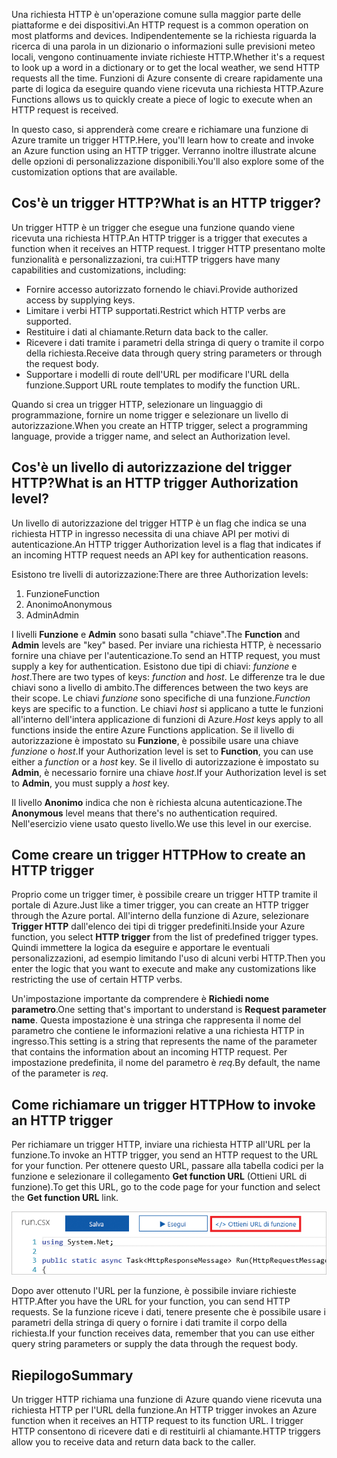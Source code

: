 <span data-ttu-id="a2bc7-101">Una richiesta HTTP è un'operazione comune sulla maggior parte delle piattaforme e dei dispositivi.</span><span class="sxs-lookup"><span data-stu-id="a2bc7-101">An HTTP request is a common operation on most platforms and devices.</span></span> <span data-ttu-id="a2bc7-102">Indipendentemente se la richiesta riguarda la ricerca di una parola in un dizionario o informazioni sulle previsioni meteo locali, vengono continuamente inviate richieste HTTP.</span><span class="sxs-lookup"><span data-stu-id="a2bc7-102">Whether it's a request to look up a word in a dictionary or to get the local weather, we send HTTP requests all the time.</span></span> <span data-ttu-id="a2bc7-103">Funzioni di Azure consente di creare rapidamente una parte di logica da eseguire quando viene ricevuta una richiesta HTTP.</span><span class="sxs-lookup"><span data-stu-id="a2bc7-103">Azure Functions allows us to quickly create a piece of logic to execute when an HTTP request is received.</span></span>

<span data-ttu-id="a2bc7-104">In questo caso, si apprenderà come creare e richiamare una funzione di Azure tramite un trigger HTTP.</span><span class="sxs-lookup"><span data-stu-id="a2bc7-104">Here, you'll learn how to create and invoke an Azure function using an HTTP trigger.</span></span> <span data-ttu-id="a2bc7-105">Verranno inoltre illustrate alcune delle opzioni di personalizzazione disponibili.</span><span class="sxs-lookup"><span data-stu-id="a2bc7-105">You'll also explore some of the customization options that are available.</span></span>

## <a name="what-is-an-http-trigger"></a><span data-ttu-id="a2bc7-106">Cos'è un trigger HTTP?</span><span class="sxs-lookup"><span data-stu-id="a2bc7-106">What is an HTTP trigger?</span></span>

<span data-ttu-id="a2bc7-107">Un trigger HTTP è un trigger che esegue una funzione quando viene ricevuta una richiesta HTTP.</span><span class="sxs-lookup"><span data-stu-id="a2bc7-107">An HTTP trigger is a trigger that executes a function when it receives an HTTP request.</span></span> <span data-ttu-id="a2bc7-108">I trigger HTTP presentano molte funzionalità e personalizzazioni, tra cui:</span><span class="sxs-lookup"><span data-stu-id="a2bc7-108">HTTP triggers have many capabilities and customizations, including:</span></span>

- <span data-ttu-id="a2bc7-109">Fornire accesso autorizzato fornendo le chiavi.</span><span class="sxs-lookup"><span data-stu-id="a2bc7-109">Provide authorized access by supplying keys.</span></span>
- <span data-ttu-id="a2bc7-110">Limitare i verbi HTTP supportati.</span><span class="sxs-lookup"><span data-stu-id="a2bc7-110">Restrict which HTTP verbs are supported.</span></span>
- <span data-ttu-id="a2bc7-111">Restituire i dati al chiamante.</span><span class="sxs-lookup"><span data-stu-id="a2bc7-111">Return data back to the caller.</span></span>
- <span data-ttu-id="a2bc7-112">Ricevere i dati tramite i parametri della stringa di query o tramite il corpo della richiesta.</span><span class="sxs-lookup"><span data-stu-id="a2bc7-112">Receive data through query string parameters or through the request body.</span></span>
- <span data-ttu-id="a2bc7-113">Supportare i modelli di route dell'URL per modificare l'URL della funzione.</span><span class="sxs-lookup"><span data-stu-id="a2bc7-113">Support URL route templates to modify the function URL.</span></span>

<span data-ttu-id="a2bc7-114">Quando si crea un trigger HTTP, selezionare un linguaggio di programmazione, fornire un nome trigger e selezionare un livello di autorizzazione.</span><span class="sxs-lookup"><span data-stu-id="a2bc7-114">When you create an HTTP trigger, select a programming language, provide a trigger name, and select an Authorization level.</span></span>

## <a name="what-is-an-http-trigger-authorization-level"></a><span data-ttu-id="a2bc7-115">Cos'è un livello di autorizzazione del trigger HTTP?</span><span class="sxs-lookup"><span data-stu-id="a2bc7-115">What is an HTTP trigger Authorization level?</span></span>

<span data-ttu-id="a2bc7-116">Un livello di autorizzazione del trigger HTTP è un flag che indica se una richiesta HTTP in ingresso necessita di una chiave API per motivi di autenticazione.</span><span class="sxs-lookup"><span data-stu-id="a2bc7-116">An HTTP trigger Authorization level is a flag that indicates if an incoming HTTP request needs an API key for authentication reasons.</span></span>

<span data-ttu-id="a2bc7-117">Esistono tre livelli di autorizzazione:</span><span class="sxs-lookup"><span data-stu-id="a2bc7-117">There are three Authorization levels:</span></span>

1. <span data-ttu-id="a2bc7-118">Funzione</span><span class="sxs-lookup"><span data-stu-id="a2bc7-118">Function</span></span>
2. <span data-ttu-id="a2bc7-119">Anonimo</span><span class="sxs-lookup"><span data-stu-id="a2bc7-119">Anonymous</span></span>
3. <span data-ttu-id="a2bc7-120">Admin</span><span class="sxs-lookup"><span data-stu-id="a2bc7-120">Admin</span></span>

<span data-ttu-id="a2bc7-121">I livelli **Funzione** e **Admin** sono basati sulla "chiave".</span><span class="sxs-lookup"><span data-stu-id="a2bc7-121">The **Function** and **Admin** levels are "key" based.</span></span> <span data-ttu-id="a2bc7-122">Per inviare una richiesta HTTP, è necessario fornire una chiave per l'autenticazione.</span><span class="sxs-lookup"><span data-stu-id="a2bc7-122">To send an HTTP request, you must supply a key for authentication.</span></span> <span data-ttu-id="a2bc7-123">Esistono due tipi di chiavi: *funzione* e *host*.</span><span class="sxs-lookup"><span data-stu-id="a2bc7-123">There are two types of keys: *function* and *host*.</span></span> <span data-ttu-id="a2bc7-124">Le differenze tra le due chiavi sono a livello di ambito.</span><span class="sxs-lookup"><span data-stu-id="a2bc7-124">The differences between the two keys are their scope.</span></span> <span data-ttu-id="a2bc7-125">Le chiavi *funzione* sono specifiche di una funzione.</span><span class="sxs-lookup"><span data-stu-id="a2bc7-125">*Function* keys are specific to a function.</span></span> <span data-ttu-id="a2bc7-126">Le chiavi *host* si applicano a tutte le funzioni all'interno dell'intera applicazione di funzioni di Azure.</span><span class="sxs-lookup"><span data-stu-id="a2bc7-126">*Host* keys apply to all functions inside the entire Azure Functions application.</span></span> <span data-ttu-id="a2bc7-127">Se il livello di autorizzazione è impostato su **Funzione**, è possibile usare una chiave *funzione* o *host*.</span><span class="sxs-lookup"><span data-stu-id="a2bc7-127">If your Authorization level is set to **Function**, you can use either a *function* or a *host* key.</span></span> <span data-ttu-id="a2bc7-128">Se il livello di autorizzazione è impostato su **Admin**, è necessario fornire una chiave *host*.</span><span class="sxs-lookup"><span data-stu-id="a2bc7-128">If your Authorization level is set to **Admin**, you must supply a *host* key.</span></span>

<span data-ttu-id="a2bc7-129">Il livello **Anonimo** indica che non è richiesta alcuna autenticazione.</span><span class="sxs-lookup"><span data-stu-id="a2bc7-129">The **Anonymous** level means that there's no authentication required.</span></span> <span data-ttu-id="a2bc7-130">Nell'esercizio viene usato questo livello.</span><span class="sxs-lookup"><span data-stu-id="a2bc7-130">We use this level in our exercise.</span></span>

## <a name="how-to-create-an-http-trigger"></a><span data-ttu-id="a2bc7-131">Come creare un trigger HTTP</span><span class="sxs-lookup"><span data-stu-id="a2bc7-131">How to create an HTTP trigger</span></span>

<span data-ttu-id="a2bc7-132">Proprio come un trigger timer, è possibile creare un trigger HTTP tramite il portale di Azure.</span><span class="sxs-lookup"><span data-stu-id="a2bc7-132">Just like a timer trigger, you can create an HTTP trigger through the Azure portal.</span></span> <span data-ttu-id="a2bc7-133">All'interno della funzione di Azure, selezionare **Trigger HTTP** dall'elenco dei tipi di trigger predefiniti.</span><span class="sxs-lookup"><span data-stu-id="a2bc7-133">Inside your Azure function, you select **HTTP trigger** from the list of predefined trigger types.</span></span> <span data-ttu-id="a2bc7-134">Quindi immettere la logica da eseguire e apportare le eventuali personalizzazioni, ad esempio limitando l'uso di alcuni verbi HTTP.</span><span class="sxs-lookup"><span data-stu-id="a2bc7-134">Then you enter the logic that you want to execute and make any customizations like restricting the use of certain HTTP verbs.</span></span>

<span data-ttu-id="a2bc7-135">Un'impostazione importante da comprendere è **Richiedi nome parametro**.</span><span class="sxs-lookup"><span data-stu-id="a2bc7-135">One setting that's important to understand is **Request parameter name**.</span></span> <span data-ttu-id="a2bc7-136">Questa impostazione è una stringa che rappresenta il nome del parametro che contiene le informazioni relative a una richiesta HTTP in ingresso.</span><span class="sxs-lookup"><span data-stu-id="a2bc7-136">This setting is a string that represents the name of the parameter that contains the information about an incoming HTTP request.</span></span> <span data-ttu-id="a2bc7-137">Per impostazione predefinita, il nome del parametro è *req*.</span><span class="sxs-lookup"><span data-stu-id="a2bc7-137">By default, the name of the parameter is *req*.</span></span>

## <a name="how-to-invoke-an-http-trigger"></a><span data-ttu-id="a2bc7-138">Come richiamare un trigger HTTP</span><span class="sxs-lookup"><span data-stu-id="a2bc7-138">How to invoke an HTTP trigger</span></span>

<span data-ttu-id="a2bc7-139">Per richiamare un trigger HTTP, inviare una richiesta HTTP all'URL per la funzione.</span><span class="sxs-lookup"><span data-stu-id="a2bc7-139">To invoke an HTTP trigger, you send an HTTP request to the URL for your function.</span></span> <span data-ttu-id="a2bc7-140">Per ottenere questo URL, passare alla tabella codici per la funzione e selezionare il collegamento **Get function URL** (Ottieni URL di funzione).</span><span class="sxs-lookup"><span data-stu-id="a2bc7-140">To get this URL, go to the code page for your function and select the **Get function URL** link.</span></span>

![Screenshot del portale di Azure che mostra un pannello App per le funzioni con il pulsante Get function URL (Ottieni URL di funzione) dell’app evidenziato.](../media/5-function-url.png)

<span data-ttu-id="a2bc7-142">Dopo aver ottenuto l'URL per la funzione, è possibile inviare richieste HTTP.</span><span class="sxs-lookup"><span data-stu-id="a2bc7-142">After you have the URL for your function, you can send HTTP requests.</span></span> <span data-ttu-id="a2bc7-143">Se la funzione riceve i dati, tenere presente che è possibile usare i parametri della stringa di query o fornire i dati tramite il corpo della richiesta.</span><span class="sxs-lookup"><span data-stu-id="a2bc7-143">If your function receives data, remember that you can use either query string parameters or supply the data through the request body.</span></span>

## <a name="summary"></a><span data-ttu-id="a2bc7-144">Riepilogo</span><span class="sxs-lookup"><span data-stu-id="a2bc7-144">Summary</span></span>

<span data-ttu-id="a2bc7-145">Un trigger HTTP richiama una funzione di Azure quando viene ricevuta una richiesta HTTP per l'URL della funzione.</span><span class="sxs-lookup"><span data-stu-id="a2bc7-145">An HTTP trigger invokes an Azure function when it receives an HTTP request to its function URL.</span></span> <span data-ttu-id="a2bc7-146">I trigger HTTP consentono di ricevere dati e di restituirli al chiamante.</span><span class="sxs-lookup"><span data-stu-id="a2bc7-146">HTTP triggers allow you to receive data and return data back to the caller.</span></span>
